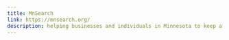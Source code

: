 ```yaml
---
title: MnSearch
link: https://mnsearch.org/
description: helping businesses and individuals in Minnesota to keep a pulse on the latest search marketing news, trends, tactics, and tools
---
```

